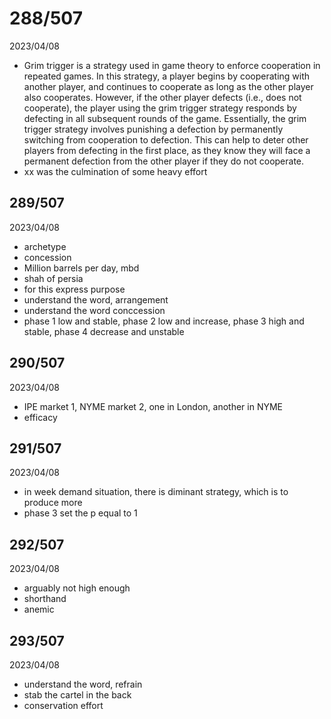 # 288/507

2023/04/08

- Grim trigger is a strategy used in game theory to enforce cooperation in repeated games. In this strategy, a player begins by cooperating with another player, and continues to cooperate as long as the other player also cooperates. However, if the other player defects (i.e., does not cooperate), the player using the grim trigger strategy responds by defecting in all subsequent rounds of the game. Essentially, the grim trigger strategy involves punishing a defection by permanently switching from cooperation to defection. This can help to deter other players from defecting in the first place, as they know they will face a permanent defection from the other player if they do not cooperate.
- xx was the culmination of some heavy effort

## 289/507

2023/04/08

- archetype
- concession
- Million barrels per day, mbd
- shah of persia
- for this express purpose
- understand the word, arrangement
- understand the word conccession
- phase 1 low and stable, phase 2 low and increase, phase 3 high and stable, phase 4 decrease and unstable

## 290/507

2023/04/08

- IPE market 1, NYME market 2, one in London, another in NYME
- efficacy


## 291/507

2023/04/08

- in week demand situation, there is diminant strategy, which is to produce more
- phase 3 set the p equal to 1

## 292/507

2023/04/08

- arguably not high enough
- shorthand
- anemic

## 293/507

2023/04/08

- understand the word, refrain
- stab the cartel in the back
- conservation effort
